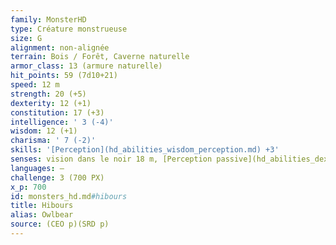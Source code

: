 ```yaml
---
family: MonsterHD
type: Créature monstrueuse
size: G
alignment: non-alignée
terrain: Bois / Forêt, Caverne naturelle
armor_class: 13 (armure naturelle)
hit_points: 59 (7d10+21)
speed: 12 m
strength: 20 (+5)
dexterity: 12 (+1)
constitution: 17 (+3)
intelligence: ' 3 (-4)'
wisdom: 12 (+1)
charisma: ' 7 (-2)'
skills: '[Perception](hd_abilities_wisdom_perception.md) +3'
senses: vision dans le noir 18 m, [Perception passive](hd_abilities_dexterity_perception_passive.md) 13
languages: —
challenge: 3 (700 PX)
x_p: 700
id: monsters_hd.md#hibours
title: Hibours
alias: Owlbear
source: (CEO p)(SRD p)
---
```


